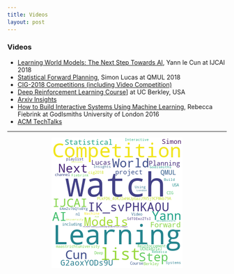 ```yaml
---
title: Videos
layout: post
---
```


### Videos

* <a href='https://www.youtube.com/watch?v=IK_svPHKA0U/'>Learning World Models: The Next Step Towards AI</a>, Yann le Cun at IJCAI 2018
* <a href='https://www.youtube.com/watch?v=G2aoxYODs9U/'>Statistical Forward Planning</a>, Simon Lucas at QMUL 2018
* <a href='https://project.dke.maastrichtuniversity.nl/cig2018/competitions/'>CIG-2018 Competitions (including Video Competition)</a>
* <a href='https://www.youtube.com/playlist?list=PLkFD6_40KJIwhWJpGazJ9VSj9CFMkb79A/'>Deep Reinforcement Learning Course</a>] at UC Berkley, USA
* <a href='https://www.youtube.com/channel/UCNIkB2IeJ-6AmZv7bQ1oBYg/'>Arxiv Insights</a>
* <a href='https://www.youtube.com/watch?v=SdT0EwzZTsI/'>How to Build Interactive Systems Using Machine Learning</a>, Rebecca Fiebrink at Godlsmiths University of London 2016
* <a href='https://www.youtube.com/watch?v=WnIWRks35Fk&list=PLn0nrSd4xjjZa4KDqFBCMOnk52CItWqyU/'>ACM TechTalks</a>

<hr><center><img src='assets/png/q13-wordcloud.png' /></center>